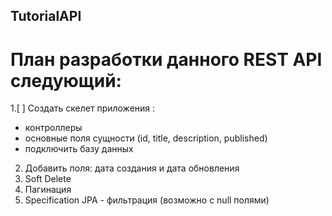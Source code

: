 ## TutorialAPI
# План разработки данного REST API следующий:
1.[ ]  Создать скелет приложения :
 - контроллеры 
 - основные поля сущности (id, title, description, published)
 - подключить базу данных
2. Добавить поля: дата создания и дата обновления
3. Soft Delete
4. Пагинация
5. Specification JPA - фильтрация (возможно с null полями)
